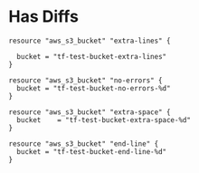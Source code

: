 # Has Diffs

```hcl
resource "aws_s3_bucket" "extra-lines" {
  
  bucket = "tf-test-bucket-extra-lines"
}
```

```hcl
resource "aws_s3_bucket" "no-errors" {
  bucket = "tf-test-bucket-no-errors-%d"
}
```

```hcl
resource "aws_s3_bucket" "extra-space" {
  bucket    = "tf-test-bucket-extra-space-%d"
}
```

```hcl
resource "aws_s3_bucket" "end-line" {
  bucket = "tf-test-bucket-end-line-%d"
}
  
```

